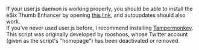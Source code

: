 If your user.js daemon is working properly, you should be able to install the eSix Thumb Enhancer by opening [this link](https://github.com/SuscipiamSingularitatem/e6ThumbEnhancer-UserJS/raw/master/e6te.user.js), and autoupdates should also work.  
If you've never used user.js before, I recommend installing [Tampermonkey](https://tampermonkey.net/).  
This script was originally developed by rooshoos, whose Twitter account (given as the script's "homepage") has been deactivated or removed.
